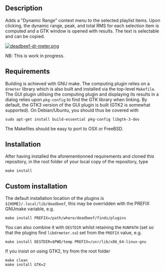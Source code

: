 ## Description
Adds a "Dynamic Range" context menu to the selected playlist items.  Upon
clicking, the dynamic range, peak, and total RMS for each selection item is
computed and a GTK window is opened with results. The text is selectable and
can be copied.

[![deadbeef-dr-meter.png](https://i.postimg.cc/5tRw2KC2/deadbeef-dr-meter.png)](https://postimg.cc/Mc1csD5C)

NB: This is work in progress.

## Requirements
Building is achieved with GNU make. The computing plugin relies on a `drmeter`
library which is also built and installed via the top-level `Makefile`. The GUI
plugin utilising the computing plugin and displaying its results in a dialog
relies upon `pkg-config` to find the GTK library when linking. By default, the
GTK3 version of the GUI plugin is built (GTK2 is somewhat supported). On
Debian/Ubuntu, you should thus be covered with
```
sudo apt-get install build-essential pkg-config libgtk-3-dev
```
The Makefiles should be easy to port to OSX or FreeBSD.

## Installation
After having installed the aforementionned requirements and cloned this
repository, in the root folder of your local copy of the repository, type
```
make install
```

## Custom installation
The default installation location of the plugins is
`${HOME}/.local/lib/deadbeef`, this may be overridden with the PREFIX GNUmake
variable, e.g.
```
make install PREFIX=/path/where/deadbeef/finds/plugins
```
You can also combine it with `DESTDIR` whilst retaining the `RUNPATH` (set
so that the plugins find `libdrmeter.so`) set from the `PREFIX` value, e.g.
```
make install DESTDIR=$PWD/temp PREFIX=/usr/lib/x86_64-linux-gnu
```
If you insist on using GTK2, try from the root folder
```
make clean
make install GTK=2
```
